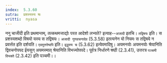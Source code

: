 ```yaml
---
index:  5.3.60
sutra:  प्रशस्यस्य श्रः
vritti:  nyasa
---
```


ननु चाजीदी इति प्रथमान्तम्, तत्कथमजाद्योः परत आदेशो लभ्यते? इत्याह--`अजादी` इतचि। `तद्विषयः` इति। स प्रशस्यशब्दो विषयो यस्य स तद्विषयः। `अजादी गुणवचनादेव` (5.3.58) इतत्यनेन यो नियमः स तद्विषये न प्रवर्त्तत इति दर्शयति।
`एवमुत्तरेष्वपि` इति। `वृद्धस्य च` (5.3.62) इत्येवमादिषु। अयमनयोः अयमनयोः श्रेयानिति द्विवचनोपपद ईयसुन् अयमस्मात् श्रेयानिति विभज्योपपदे। पूर्वत्र निर्धारणे षष्ठी (2.3.41), उत्तरत्र `पञ्चमी विभक्ते` (2.3.42) इति पञ्चमी।।

